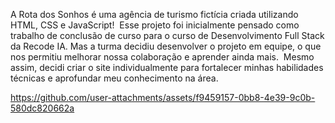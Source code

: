 A Rota dos Sonhos é uma agência de turismo fictícia criada utilizando HTML, CSS e JavaScript! 
Esse projeto foi inicialmente pensado como trabalho de conclusão de curso para o curso de Desenvolvimento Full Stack da Recode IA.
Mas a turma decidiu desenvolver o projeto em equipe, o que nos permitiu melhorar nossa colaboração e aprender ainda mais. 
Mesmo assim, decidi criar o site individualmente para fortalecer minhas habilidades técnicas e aprofundar meu conhecimento na área.

https://github.com/user-attachments/assets/f9459157-0bb8-4e39-9c0b-580dc820662a
